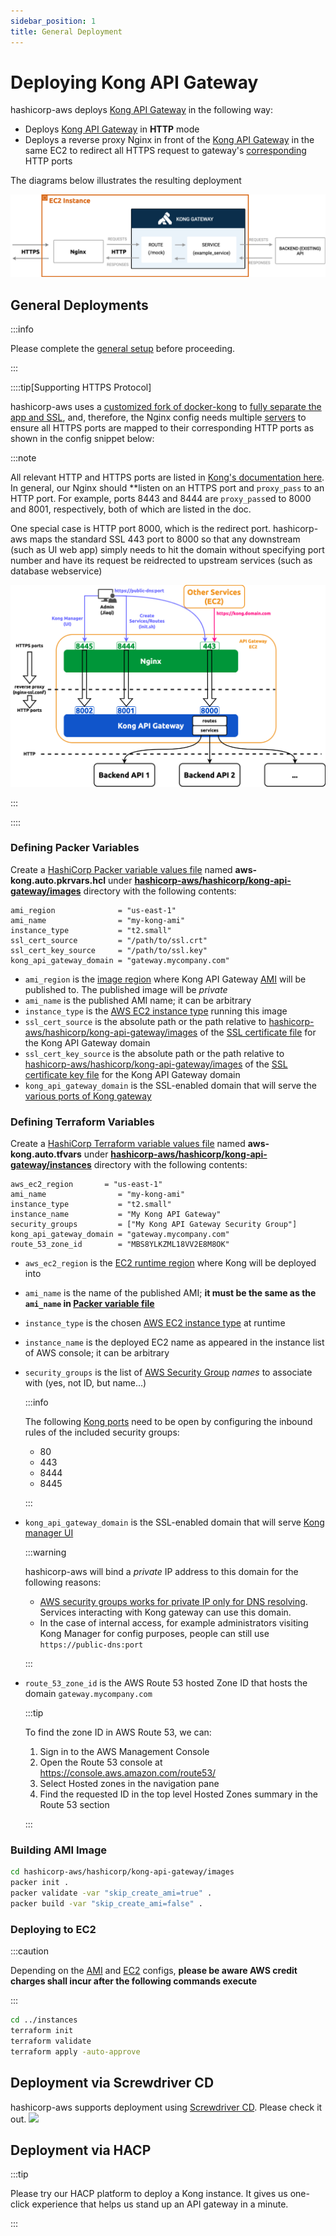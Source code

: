 ```yaml
---
sidebar_position: 1
title: General Deployment
---
```


[//]: # (Copyright Jiaqi Liu)

[//]: # (Licensed under the Apache License, Version 2.0 &#40;the "License"&#41;;)
[//]: # (you may not use this file except in compliance with the License.)
[//]: # (You may obtain a copy of the License at)

[//]: # (    http://www.apache.org/licenses/LICENSE-2.0)

[//]: # (Unless required by applicable law or agreed to in writing, software)
[//]: # (distributed under the License is distributed on an "AS IS" BASIS,)
[//]: # (WITHOUT WARRANTIES OR CONDITIONS OF ANY KIND, either express or implied.)
[//]: # (See the License for the specific language governing permissions and)
[//]: # (limitations under the License.)

Deploying Kong API Gateway
==========================

hashicorp-aws deploys [Kong API Gateway] in the following way:

- Deploys [Kong API Gateway] in **HTTP** mode
- Deploys a reverse proxy Nginx in front of the [Kong API Gateway] in the same EC2 to redirect all HTTPS request to
  gateway's [corresponding][Kong gateway - various ports] HTTP ports

The diagrams below illustrates the resulting deployment

![Error loading kong-deployment-diagram.png](img/kong-deployment-diagram.png)

General Deployments
-------------------

:::info

Please complete the [general setup](../setup#setup) before proceeding.

:::

::::tip[Supporting HTTPS Protocol]

hashicorp-aws uses a [customized fork of docker-kong](https://github.com/QubitPi/docker-kong) to
[fully separate the app and SSL](https://github.com/QubitPi/docker-kong/pull/1), and, therefore, the Nginx config needs
multiple [servers](https://www.nginx.com/resources/wiki/start/topics/examples/server_blocks/)
to ensure all HTTPS ports are mapped to their corresponding HTTP ports as shown in the config snippet below:

:::note

All relevant HTTP and HTTPS ports are listed in [Kong's documentation here][Kong gateway - various ports]. In general,
our Nginx should **listen on an HTTPS port and `proxy_pass` to an HTTP port. For example, ports 8443 and 8444 are
`proxy_pass`ed to 8000 and 8001, respectively, both of which are listed in the doc.

One special case is HTTP port 8000, which is the redirect port. hashicorp-aws maps the standard SSL 443 port to 8000 so
that any downstream (such as UI web app) simply needs to hit the domain without specifying port number and have its
request be reidrected to upstream services (such as database webservice)

![Error loading kong-ports-diagram.png](img/kong-ports-diagram.png)

:::

::::

### Defining Packer Variables

Create a [HashiCorp Packer variable values file] named **aws-kong.auto.pkrvars.hcl** under
**[hashicorp-aws/hashicorp/kong-api-gateway/images]** directory with the following contents:

```hcl title="hashicorp-aws/hashicorp/kong-api-gateway/images/aws-kong.auto.pkrvars.hcl"
ami_region              = "us-east-1"
ami_name                = "my-kong-ami"
instance_type           = "t2.small"
ssl_cert_source         = "/path/to/ssl.crt"
ssl_cert_key_source     = "/path/to/ssl.key"
kong_api_gateway_domain = "gateway.mycompany.com"
```

- `ami_region` is the [image region][AWS regions] where Kong API Gateway [AMI][AWS AMI] will be published to. The
  published image will be _private_
- `ami_name` is the published AMI name; it can be arbitrary
- `instance_type` is the [AWS EC2 instance type] running this image
- `ssl_cert_source` is the absolute path or the path relative to [hashicorp-aws/hashicorp/kong-api-gateway/images] of
  the [SSL certificate file](../setup#optional-setup-ssl) for the Kong API Gateway domain
- `ssl_cert_key_source` is the absolute path or the path relative to [hashicorp-aws/hashicorp/kong-api-gateway/images] of the
  [SSL certificate key file](../setup#optional-setup-ssl) for the Kong API Gateway domain
- `kong_api_gateway_domain` is the SSL-enabled domain that will serve the
  [various ports of Kong gateway][Kong gateway - various ports]

### Defining Terraform Variables

Create a [HashiCorp Terraform variable values file] named **aws-kong.auto.tfvars** under
**[hashicorp-aws/hashicorp/kong-api-gateway/instances]** directory with the following contents:

```hcl title="hashicorp-aws/hashicorp/kong-api-gateway/instances/aws-kong.auto.tfvars"
aws_ec2_region       = "us-east-1"
ami_name                = "my-kong-ami"
instance_type           = "t2.small"
instance_name           = "My Kong API Gateway"
security_groups         = ["My Kong API Gateway Security Group"]
kong_api_gateway_domain = "gateway.mycompany.com"
route_53_zone_id        = "MBS8YLKZML18VV2E8M8OK"
```

- `aws_ec2_region` is the [EC2 runtime region][AWS regions] where Kong will be deployed into
- `ami_name` is the name of the published AMI; **it must be the same as the `ami_name` in
  [Packer variable file](#defining-packer-variables)**
- `instance_type` is the chosen [AWS EC2 instance type] at runtime
- `instance_name` is the deployed EC2 name as appeared in the instance list of AWS console; it can be arbitrary
- `security_groups` is the list of [AWS Security Group] _names_ to associate with (yes, not ID, but name...)

  :::info

  The following [Kong ports][Kong gateway - various ports] need to be open by configuring the inbound rules of the
  included security groups:

  - 80
  - 443
  - 8444
  - 8445

  :::

- `kong_api_gateway_domain` is the SSL-enabled domain that will serve [Kong manager UI]

  :::warning

  hashicorp-aws will bind a _private_ IP address to this domain for the following reasons:

    - [AWS security groups works for private IP only for DNS resolving](https://serverfault.com/a/967483). Services
      interacting with Kong gateway can use this domain.
    - In the case of internal access, for example administrators visiting Kong Manager for config purposes, people can
      still use `https://public-dns:port`

  :::

- `route_53_zone_id` is the AWS Route 53 hosted Zone ID that hosts the domain `gateway.mycompany.com`

  :::tip

  To find the zone ID in AWS Route 53, we can:

  1. Sign in to the AWS Management Console
  2. Open the Route 53 console at https://console.aws.amazon.com/route53/
  3. Select Hosted zones in the navigation pane
  4. Find the requested ID in the top level Hosted Zones summary in the Route 53 section

  :::

### Building AMI Image

```bash
cd hashicorp-aws/hashicorp/kong-api-gateway/images
packer init .
packer validate -var "skip_create_ami=true" .
packer build -var "skip_create_ami=false" .
```

### Deploying to EC2

:::caution

Depending on the [AMI](#defining-packer-variables) and [EC2](#defining-terraform-variables) configs, **please be aware
AWS credit charges shall incur after the following commands execute**

:::

```bash
cd ../instances
terraform init
terraform validate
terraform apply -auto-approve
```

Deployment via Screwdriver CD
-----------------------------

hashicorp-aws supports deployment using [Screwdriver CD](screwdriver-cd-deployment). Please check it out. <img src="https://github.com/QubitPi/QubitPi/blob/master/img/8%E5%A5%BD.gif?raw=true" height="40px"/>

Deployment via HACP
-------------------

:::tip

Please try our HACP platform to deploy a Kong instance. It gives us one-click experience that helps us stand up an API
gateway in a minute.

:::

[AWS AMI]: https://docs.aws.amazon.com/AWSEC2/latest/UserGuide/AMIs.html
[AWS EC2 instance type]: https://aws.amazon.com/ec2/instance-types/
[AWS regions]: https://docs.aws.amazon.com/AmazonRDS/latest/UserGuide/Concepts.RegionsAndAvailabilityZones.html#Concepts.RegionsAndAvailabilityZones.Availability
[AWS Security Group]: https://docs.aws.amazon.com/vpc/latest/userguide/vpc-security-groups.html

[hashicorp-aws/hashicorp/kong-api-gateway/images]: https://github.com/QubitPi/hashicorp-aws/tree/master/hashicorp/kong-api-gateway/images
[hashicorp-aws/hashicorp/kong-api-gateway/instances]: https://github.com/QubitPi/hashicorp-aws/tree/master/hashicorp/kong-api-gateway/instances
[HashiCorp Packer - Install]: https://qubitpi.github.io/hashicorp-packer/packer/install
[HashiCorp Packer variable values file]: https://qubitpi.github.io/hashicorp-packer/packer/guides/hcl/variables#from-a-file
[HashiCorp Terraform - Install]: https://qubitpi.github.io/hashicorp-terraform/terraform/install
[HashiCorp Terraform variable values file]: https://qubitpi.github.io/hashicorp-terraform/terraform/language/values/variables#variable-definitions-tfvars-files

[Kong API Gateway]: https://qubitpi.github.io/docs.konghq.com/gateway/latest/
[Kong manager UI]: https://qubitpi.github.io/docs.konghq.com/gateway/latest/kong-manager/
[Kong gateway - various ports]: https://qubitpi.github.io/docs.konghq.com/gateway/latest/production/networking/default-ports/

[Screwdriver CD]: https://qubitpi.github.io/screwdriver-cd-homepage/
